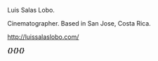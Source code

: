 Luis Salas Lobo.

Cinematographer. Based in San Jose, Costa Rica.


http://luissalaslobo.com/

***{}{}{}***
